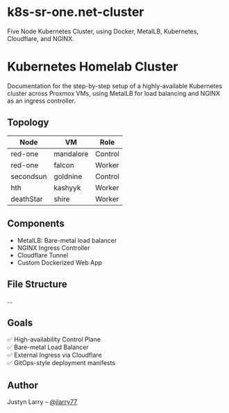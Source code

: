 # k8s-sr-one.net-cluster
Five Node Kubernetes Cluster, using Docker, MetalLB, Kubernetes, Cloudflare, and NGINX.

# Kubernetes Homelab Cluster

Documentation for the step-by-step setup of a highly-available Kubernetes cluster across Proxmox VMs, using MetalLB for load balancing and NGINX as an ingress controller.

## Topology

| Node       | VM         | Role        |
|------------|------------|-------------|
| red-one    | mandalore  | Control     |
| red-one    | falcon     | Worker      |
| secondsun  | goldnine   | Control     |
| hth        | kashyyk    | Worker      |
| deathStar  | shire      | Worker      |

## Components

- MetalLB: Bare-metal load balancer
- NGINX Ingress Controller
- Cloudflare Tunnel
- Custom Dockerized Web App

## File Structure

...

## Goals

✅ High-availability Control Plane  
✅ Bare-metal Load Balancer  
✅ External Ingress via Cloudflare  
✅ GitOps-style deployment manifests

## Author

Justyn Larry – [@jlarry77](https://github.com/jlarry77)
